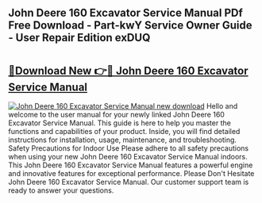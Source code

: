 ## John Deere 160 Excavator Service Manual PDf Free Download - Part-kwY Service Owner Guide - User Repair Edition exDUQ

# <h2><a href="http://bc95036.oget.top/?id=John+Deere+160+Excavator+Service+Manual">🔗Download New 👉🔴 John Deere 160 Excavator Service Manual</a></h2>

[![John Deere 160 Excavator Service Manual new download](https://i.imgur.com/5g1atiW.png)](http://bc95036.oget.top/?id=John+Deere+160+Excavator+Service+Manual)
Hello and welcome to the user manual for your newly linked John Deere 160 Excavator Service Manual. This guide is here to help you master the functions and capabilities of your product. Inside, you will find detailed instructions for installation, usage, maintenance, and troubleshooting. Safety Precautions for Indoor Use Please adhere to all safety precautions when using your new John Deere 160 Excavator Service Manual indoors. This John Deere 160 Excavator Service Manual features a powerful engine and innovative features for exceptional performance. Please Don't Hesitate John Deere 160 Excavator Service Manual. Our customer support team is ready to answer your questions.
